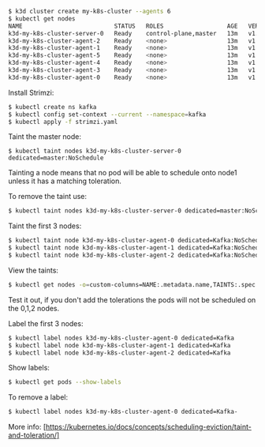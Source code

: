 ```bash
$ k3d cluster create my-k8s-cluster --agents 6
$ kubectl get nodes
NAME                          STATUS   ROLES                  AGE   VERSION
k3d-my-k8s-cluster-server-0   Ready    control-plane,master   13m   v1.24.4+k3s1
k3d-my-k8s-cluster-agent-2    Ready    <none>                 13m   v1.24.4+k3s1
k3d-my-k8s-cluster-agent-1    Ready    <none>                 13m   v1.24.4+k3s1
k3d-my-k8s-cluster-agent-5    Ready    <none>                 13m   v1.24.4+k3s1
k3d-my-k8s-cluster-agent-4    Ready    <none>                 13m   v1.24.4+k3s1
k3d-my-k8s-cluster-agent-3    Ready    <none>                 13m   v1.24.4+k3s1
k3d-my-k8s-cluster-agent-0    Ready    <none>                 13m   v1.24.4+k3s1
```

Install Strimzi:

```bash
$ kubectl create ns kafka
$ kubectl config set-context --current --namespace=kafka
$ kubectl apply -f strimzi.yaml 
```

Taint the master node:
```
$ kubectl taint nodes k3d-my-k8s-cluster-server-0 dedicated=master:NoSchedule
```

Tainting a node means that no pod will be able to schedule onto node1 unless it has a matching toleration.

To remove the taint use:
```bash
$ kubectl taint nodes k3d-my-k8s-cluster-server-0 dedicated=master:NoSchedule-
```

Taint the first 3 nodes:
```bash
$ kubectl taint node k3d-my-k8s-cluster-agent-0 dedicated=Kafka:NoSchedule
$ kubectl taint node k3d-my-k8s-cluster-agent-1 dedicated=Kafka:NoSchedule
$ kubectl taint node k3d-my-k8s-cluster-agent-2 dedicated=Kafka:NoSchedule
```

View the taints:
```bash
$ kubectl get nodes -o=custom-columns=NAME:.metadata.name,TAINTS:.spec.taints
```

Test it out, if you don't add the tolerations the pods will not be scheduled on the 0,1,2 nodes.

Label the first 3 nodes:
```bash
$ kubectl label nodes k3d-my-k8s-cluster-agent-0 dedicated=Kafka
$ kubectl label node k3d-my-k8s-cluster-agent-1 dedicated=Kafka
$ kubectl label node k3d-my-k8s-cluster-agent-2 dedicated=Kafka
```

Show labels:
```bash
$ kubectl get pods --show-labels
```

To remove a label:

```bash
$ kubectl label nodes k3d-my-k8s-cluster-agent-0 dedicated=Kafka-
```

More info:
[https://kubernetes.io/docs/concepts/scheduling-eviction/taint-and-toleration/]


